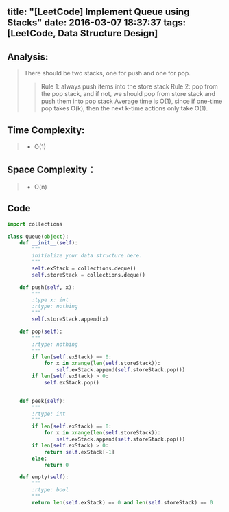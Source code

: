 title: "[LeetCode] Implement Queue using Stacks"
date: 2016-03-07 18:37:37
tags: [LeetCode, Data Structure Design]
---

## Analysis:
> There should be two stacks, one for push and one for pop. 
> > Rule 1: always push items into the store stack
> > Rule 2: pop from the pop stack, and if not, we should pop from store stack and push them into pop stack 
> Average time is O(1), since if one-time pop takes O(k), then the next k-time actions only take O(1). 

## Time Complexity:
> * O(1)

## Space Complexity：
> * O(n)


## Code
```python
import collections

class Queue(object):
    def __init__(self):
        """
        initialize your data structure here.
        """
        self.exStack = collections.deque()
        self.storeStack = collections.deque()

    def push(self, x):
        """
        :type x: int
        :rtype: nothing
        """
        self.storeStack.append(x)

    def pop(self):
        """
        :rtype: nothing
        """
        if len(self.exStack) == 0:
            for x in xrange(len(self.storeStack)):
                self.exStack.append(self.storeStack.pop())
        if len(self.exStack) > 0:
            self.exStack.pop()


    def peek(self):
        """
        :rtype: int
        """
        if len(self.exStack) == 0:
            for x in xrange(len(self.storeStack)):
                self.exStack.append(self.storeStack.pop())
        if len(self.exStack) > 0:
            return self.exStack[-1]
        else:
            return 0

    def empty(self):
        """
        :rtype: bool
        """
        return len(self.exStack) == 0 and len(self.storeStack) == 0
```
